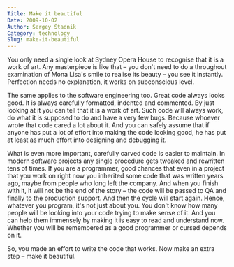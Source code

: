 ```yaml
---
Title: Make it beautiful
Date: 2009-10-02
Author: Sergey Stadnik
Category: technology
Slug: make-it-beautiful
---
```


You only need a single look at Sydney Opera House to recognise that it
is a work of art. Any masterpiece is like that – you don't need to do a
throughout examination of Mona Lisa's smile to realise its beauty – you
see it instantly. Perfection needs no explanation, it works on
subconscious level.

The same applies to the software engineering too. Great code always
looks good. It is always carefully formatted, indented and commented. By
just looking at it you can tell that it is a work of art. Such code will
always work, do what it is supposed to do and have a very few bugs.
Because whoever wrote that code cared a lot about it. And you can safely
assume that if anyone has put a lot of effort into making the code
looking good, he has put at least as much effort into designing and
debugging it.

What is even more important, carefully carved code is easier to
maintain. In modern software projects any single procedure gets tweaked
and rewritten tens of times. If you are a programmer, good chances that
even in a project that you work on right now you inherited some code
that was written years ago, maybe from people who long left the company.
And when you finish with it, it will not be the end of the story – the
code will be passed to QA and finally to the production support. And
then the cycle will start again. Hence, whatever you program, it's not
just about you. You don't know how many people will be looking into your
code trying to make sense of it. And you can help them immensely by
making it is easy to read and understand now. Whether you will be
remembered as a good programmer or cursed depends on it.

So, you made an effort to write the code that works. Now make an extra
step – make it beautiful.